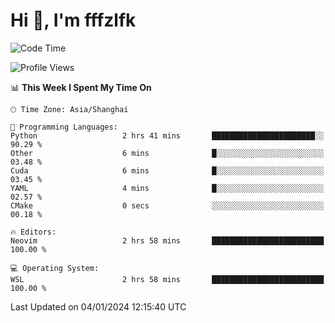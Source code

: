 # Hi 👋, I'm fffzlfk

<!--START_SECTION:waka-->
![Code Time](http://img.shields.io/badge/Code%20Time-637%20hrs%2035%20mins-blue)

![Profile Views](http://img.shields.io/badge/Profile%20Views-6-blue)

📊 **This Week I Spent My Time On** 

```text
🕑︎ Time Zone: Asia/Shanghai

💬 Programming Languages: 
Python                   2 hrs 41 mins       ███████████████████████░░   90.29 % 
Other                    6 mins              █░░░░░░░░░░░░░░░░░░░░░░░░   03.48 % 
Cuda                     6 mins              █░░░░░░░░░░░░░░░░░░░░░░░░   03.45 % 
YAML                     4 mins              █░░░░░░░░░░░░░░░░░░░░░░░░   02.57 % 
CMake                    0 secs              ░░░░░░░░░░░░░░░░░░░░░░░░░   00.18 % 

🔥 Editors: 
Neovim                   2 hrs 58 mins       █████████████████████████   100.00 % 

💻 Operating System: 
WSL                      2 hrs 58 mins       █████████████████████████   100.00 % 
```


 Last Updated on 04/01/2024 12:15:40 UTC
<!--END_SECTION:waka-->
